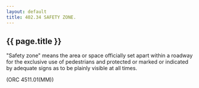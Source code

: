 ```yaml
---
layout: default 
title: 402.34 SAFETY ZONE.
---
```


{{ page.title }}
----------------

"Safety zone" means the area or space officially set apart within a
roadway for the exclusive use of pedestrians and protected or marked or
indicated by adequate signs as to be plainly visible at all times.

(ORC 4511.01(MM))
